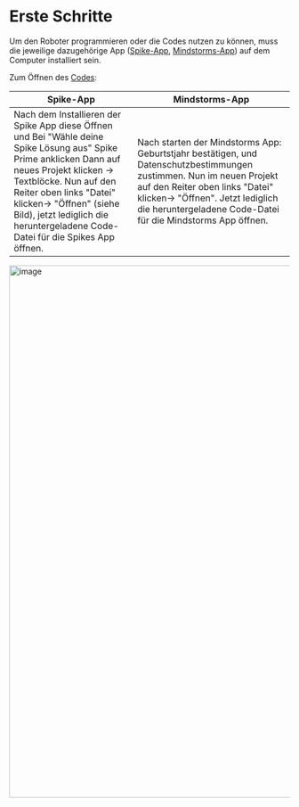 # Erste Schritte

Um den Roboter programmieren oder die Codes nutzen zu können, muss die jeweilige dazugehörige App ([Spike-App](https://education.lego.com/de-de/downloads/spike-app/software/), [Mindstorms-App](https://education.lego.com/de-de/downloads/mindstorms-ev3/software/)) auf dem Computer installiert sein. 

Zum Öffnen des [Codes](05-Code_Balancierung.md):

|Spike-App|Mindstorms-App|
|---------|--------------|
|Nach dem Installieren der Spike App diese Öffnen und  Bei "Wähle deine Spike Lösung aus" Spike Prime anklicken Dann auf neues Projekt klicken -> Textblöcke. Nun auf den Reiter oben links "Datei" klicken-> "Öffnen" (siehe Bild), jetzt lediglich die heruntergeladene Code-Datei für die Spikes App öffnen.|Nach starten der Mindstorms App: Geburtstjahr bestätigen, und Datenschutzbestimmungen zustimmen. Nun im neuen Projekt auf den Reiter oben links "Datei" klicken-> "Öffnen". Jetzt lediglich die heruntergeladene Code-Datei für die Mindstorms App öffnen.|



<img width="955" alt="image" src="https://github.com/ITMimi/Selfbalancing-Lego-Spike-bike/assets/153181616/0018bfcb-a29b-405d-bae8-ffd0428fe015">


